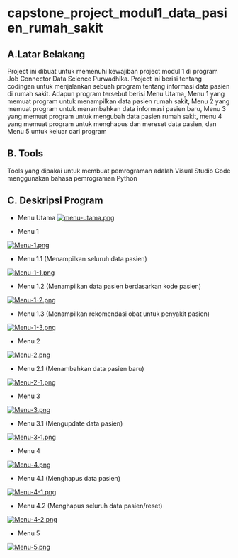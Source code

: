 # capstone_project_modul1_data_pasien_rumah_sakit

## A.Latar Belakang
Project ini dibuat untuk memenuhi kewajiban project modul 1 di program Job Connector Data Science Purwadhika. Project ini berisi tentang codingan untuk menjalankan sebuah program tentang informasi data pasien di rumah sakit. Adapun program tersebut berisi Menu Utama, Menu 1 yang memuat program untuk menampilkan data pasien rumah sakit, Menu 2 yang memuat program untuk menambahkan data informasi pasien baru, Menu 3 yang memuat program untuk mengubah data pasien rumah sakit, menu 4 yang memuat program untuk menghapus dan mereset data pasien, dan Menu 5 untuk keluar dari program

## B. Tools
Tools yang dipakai untuk membuat pemrograman adalah Visual Studio Code menggunakan bahasa pemrograman Python

## C. Deskripsi Program

- Menu Utama
[![menu-utama.png](https://i.postimg.cc/bJnVfVRq/menu-utama.png)](https://postimg.cc/mzbyQwqn)



- Menu 1

[![Menu-1.png](https://i.postimg.cc/m2qjNz10/Menu-1.png)](https://postimg.cc/QHQcjMbb)

- Menu 1.1 (Menampilkan seluruh data pasien)

[![Menu-1-1.png](https://i.postimg.cc/85PLVNrR/Menu-1-1.png)](https://postimg.cc/hJ6XLFsv)

- Menu 1.2 (Menampilkan data pasien berdasarkan kode pasien)

[![Menu-1-2.png](https://i.postimg.cc/B6XcKJQq/Menu-1-2.png)](https://postimg.cc/FdXLt5Lq)

- Menu 1.3 (Menampilkan rekomendasi obat untuk penyakit pasien)

[![Menu-1-3.png](https://i.postimg.cc/QCc7QCLr/Menu-1-3.png)](https://postimg.cc/jndCKsd8)



- Menu 2

[![Menu-2.png](https://i.postimg.cc/mr0hm4yZ/Menu-2.png)](https://postimg.cc/TyJRPZsB)

- Menu 2.1 (Menambahkan data pasien baru)

[![Menu-2-1.png](https://i.postimg.cc/4NN4bnRb/Menu-2-1.png)](https://postimg.cc/3WVH38Rd)



- Menu 3

[![Menu-3.png](https://i.postimg.cc/vT8yz2kH/Menu-3.png)](https://postimg.cc/ftP1WCM6)

- Menu 3.1 (Mengupdate data pasien)

[![Menu-3-1.png](https://i.postimg.cc/L6qwpMtF/Menu-3-1.png)](https://postimg.cc/HVgBwRv6)



- Menu 4

[![Menu-4.png](https://i.postimg.cc/hG4NNQMp/Menu-4.png)](https://postimg.cc/HrKSyxqy)

- Menu 4.1 (Menghapus data pasien)

[![Menu-4-1.png](https://i.postimg.cc/bwp522Xp/Menu-4-1.png)](https://postimg.cc/tYvkKJCM)

- Menu 4.2 (Menghapus seluruh data pasien/reset)

[![Menu-4-2.png](https://i.postimg.cc/pLLZHQbh/Menu-4-2.png)](https://postimg.cc/fJ1X79bD)



- Menu 5

[![Menu-5.png](https://i.postimg.cc/Hk8rXjbv/Menu-5.png)](https://postimg.cc/dhvQKsHG)
